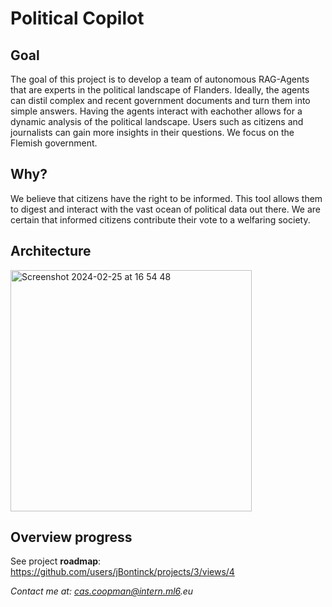 # Political Copilot
## Goal
The goal of this project is to develop a team of autonomous RAG-Agents that are experts in the political landscape of Flanders.
Ideally, the agents can distil complex and recent government documents and turn them into simple answers. Having the agents interact with eachother allows for a dynamic analysis of the political landscape.
Users such as citizens and journalists can gain more insights in their questions.
We focus on the Flemish government.

## Why?
We believe that citizens have the right to be informed. 
This tool allows them to digest and interact with the vast ocean of political data out there. 
We are certain that informed citizens contribute their vote to a welfaring society.

## Architecture
<img width="386" alt="Screenshot 2024-02-25 at 16 54 48" src="https://github.com/jBontinck/political_agents/assets/58267444/1b957669-4001-4a41-a950-dfd06cad3e77">

## Overview progress
See project **roadmap**: https://github.com/users/jBontinck/projects/3/views/4

_Contact me at: cas.coopman@intern.ml6.eu_
